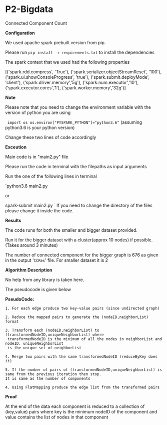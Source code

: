 # P2-Bigdata
Connected Component Count

**Configuration**

We used apache spark prebuilt version from pip.  

Please run `pip install -r requirements.txt` to install the dependencies

The spark context that we used had the following properties

[('spark.rdd.compress', 'True'),
 ('spark.serializer.objectStreamReset', '100'),
 ('spark.ui.showConsoleProgress', 'true'),
 ('spark.submit.deployMode', 'client'),
 ('spark.driver.memory','5g'),
 ('spark.num.executor','10'),
 ('spark.executor.cores','1'),
 ('spark.worker.memory','32g')]

**Note**

Please note that you need to change the environment variable with the version of python you are using
 
` import os
 os.environ["PYSPARK_PYTHON"]="python3.6"` (assuming python3.6 is your python version)

Change these two lines of code accordingly

**Exceution**

Main code is in "main2.py" file

Please run the code in terminal with the filepaths as input arguments

Run the one of the following lines in terminal 

`python3.6 main2.py 

or 

spark-submit main2.py
`
If you need to change the directory of the files please change it inside the code.



**Results**

The code runs for both the smaller and bigger dataset provided.

Run it for the bigger dataset with a cluster(approx 10 nodes) if possible.(Takes around 3 minutes)

The number of connected component for the bigger graph is 676 as given in the output '`CCRes`' file.
For smaller dataset it is 2


**Algorithm Description**

No help from any library is taken here.

The pseudocode is given below

**PseudoCode:**

    1. For each edge produce two key-value pairs (since undirected graph)
    
    2. Reduce the mapped pairs to generate the (nodeID,neighborList) format
    
    3. Transform each (nodeID,neighborList) to (transformedNodeID,uniqueNeighborList) where
     transformedNodeID is the minimum of all the nodes in neighborList and nodeID. uniqueNeighborList 
     is the unique set of neighborList
    
    4. Merge two pairs with the same transformedNodeID (reduceByKey does it)
         
    5. If the number of pairs of (transformedNodeID,uniqueNeighborList) is same from the previous iteration then stop.
    It is same as the number of components
    
    4. Using FlatMapping produce the edge list from the transformed pairs


**Proof**

At the end of the data each component is reduced to a collection of (key,value) pairs where key is the minimum nodeID of the
component and value contains the list of nodes in that component



